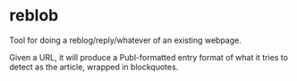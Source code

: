 # reblob

Tool for doing a reblog/reply/whatever of an existing webpage.

Given a URL, it will produce a Publ-formatted entry format of what it tries to detect as the article, wrapped in blockquotes.

